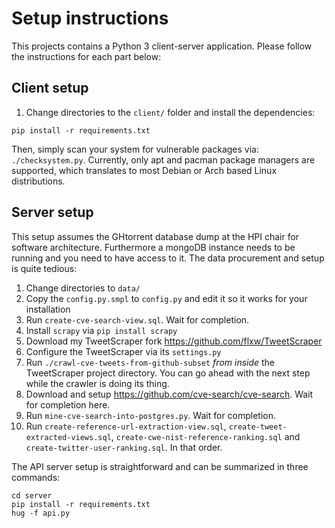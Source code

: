 # Setup instructions
This projects contains a Python 3 client-server application. Please follow the instructions for each part below:

## Client setup
1. Change directories to the `client/` folder and install the dependencies:
```
pip install -r requirements.txt
```

Then, simply scan your system for vulnerable packages via: `./checksystem.py`. Currently, only apt and pacman
package managers are supported, which translates to most Debian or Arch based Linux distributions.

## Server setup
This setup assumes the GHtorrent database dump at the HPI chair for software architecture.
Furthermore a mongoDB instance needs to be running and you need to have access to it.
The data procurement and setup is quite tedious:

1. Change directories to `data/`
2. Copy the `config.py.smpl` to `config.py` and edit it so it works for your installation
3. Run `create-cve-search-view.sql`.  Wait for completion.
4. Install `scrapy` via `pip install scrapy`
5. Download my TweetScraper fork https://github.com/flxw/TweetScraper
6. Configure the TweetScraper via its `settings.py`
7. Run `./crawl-cve-tweets-from-github-subset` *from inside* the TweetScraper project directory. You can go ahead with the next step while the crawler is doing its thing.
8. Download and setup https://github.com/cve-search/cve-search. Wait for completion here.
9. Run `mine-cve-search-into-postgres.py`. Wait for completion.
11. Run `create-reference-url-extraction-view.sql`, `create-tweet-extracted-views.sql`, `create-cwe-nist-reference-ranking.sql` and `create-twitter-user-ranking.sql`. In that order.

The API server setup is straightforward and can be summarized in three commands:
```
cd server
pip install -r requirements.txt
hug -f api.py
```
